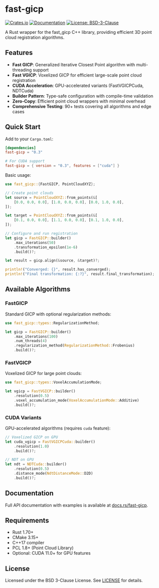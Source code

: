# fast-gicp

[![Crates.io](https://img.shields.io/crates/v/fast-gicp.svg)](https://crates.io/crates/fast-gicp)
[![Documentation](https://docs.rs/fast-gicp/badge.svg)](https://docs.rs/fast-gicp)
[![License: BSD-3-Clause](https://img.shields.io/badge/License-BSD%203--Clause-blue.svg)](https://opensource.org/licenses/BSD-3-Clause)

A Rust wrapper for the fast_gicp C++ library, providing efficient 3D point cloud registration algorithms.

## Features

- **Fast GICP**: Generalized Iterative Closest Point algorithm with multi-threading support
- **Fast VGICP**: Voxelized GICP for efficient large-scale point cloud registration
- **CUDA Acceleration**: GPU-accelerated variants (FastVGICPCuda, NDTCuda)
- **Builder Pattern**: Type-safe configuration with compile-time validation
- **Zero-Copy**: Efficient point cloud wrappers with minimal overhead
- **Comprehensive Testing**: 90+ tests covering all algorithms and edge cases

## Quick Start

Add to your `Cargo.toml`:

```toml
[dependencies]
fast-gicp = "0.3"

# For CUDA support
fast-gicp = { version = "0.3", features = ["cuda"] }
```

Basic usage:

```rust
use fast_gicp::{FastGICP, PointCloudXYZ};

// Create point clouds
let source = PointCloudXYZ::from_points(&[
    [0.0, 0.0, 0.0], [1.0, 0.0, 0.0], [0.0, 1.0, 0.0],
]);

let target = PointCloudXYZ::from_points(&[
    [0.1, 0.0, 0.0], [1.1, 0.0, 0.0], [0.1, 1.0, 0.0],
]);

// Configure and run registration
let gicp = FastGICP::builder()
    .max_iterations(50)
    .transformation_epsilon(1e-6)
    .build()?;

let result = gicp.align(&source, &target)?;

println!("Converged: {}", result.has_converged);
println!("Final transformation: {:?}", result.final_transformation);
```

## Available Algorithms

### FastGICP
Standard GICP with optional regularization methods:
```rust
use fast_gicp::types::RegularizationMethod;

let gicp = FastGICP::builder()
    .max_iterations(100)
    .num_threads(4)
    .regularization_method(RegularizationMethod::Frobenius)
    .build()?;
```

### FastVGICP
Voxelized GICP for large point clouds:
```rust
use fast_gicp::types::VoxelAccumulationMode;

let vgicp = FastVGICP::builder()
    .resolution(0.5)
    .voxel_accumulation_mode(VoxelAccumulationMode::Additive)
    .build()?;
```

### CUDA Variants
GPU-accelerated algorithms (requires `cuda` feature):
```rust
// Voxelized GICP on GPU
let cuda_vgicp = FastVGICPCuda::builder()
    .resolution(1.0)
    .build()?;

// NDT on GPU
let ndt = NDTCuda::builder()
    .resolution(0.5)
    .distance_mode(NdtDistanceMode::D2D)
    .build()?;
```

## Documentation

Full API documentation with examples is available at [docs.rs/fast-gicp](https://docs.rs/fast-gicp).

## Requirements

- Rust 1.70+
- CMake 3.15+
- C++17 compiler
- PCL 1.8+ (Point Cloud Library)
- Optional: CUDA 11.0+ for GPU features

## License

Licensed under the BSD 3-Clause License. See [LICENSE](../LICENSE) for details.